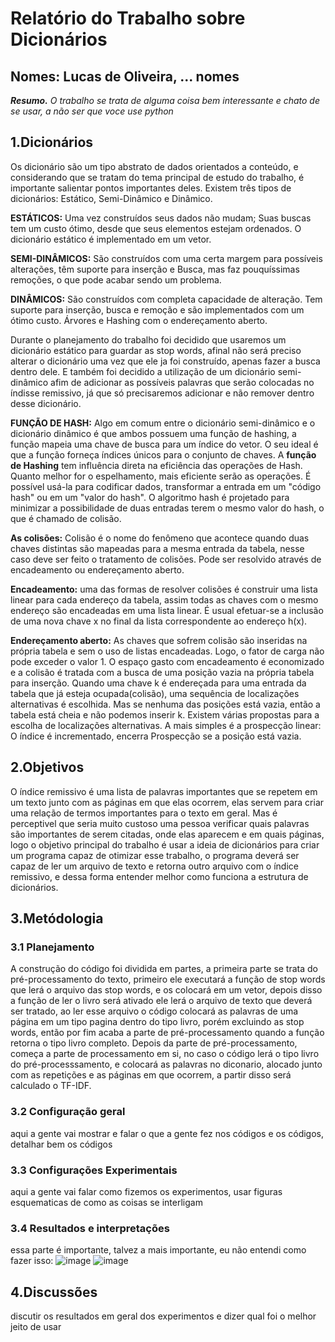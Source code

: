 # Relatório do Trabalho sobre Dicionários
## Nomes: Lucas de Oliveira, ... nomes

***Resumo.*** *O trabalho se trata de alguma coisa bem interessante e chato de se usar, a não ser que voce use python*

## **1.Dicionários**
Os dicionário são um tipo abstrato de dados orientados a conteúdo, e considerando que se tratam do tema principal de estudo do trabalho, é importante salientar pontos importantes deles.
Existem três tipos de dicionários: Estático, Semi-Dinâmico e Dinâmico.

**ESTÁTICOS:**  Uma vez construídos seus dados não mudam;  Suas buscas tem um custo ótimo, desde que seus elementos estejam ordenados. 
O dicionário estático é implementado em um vetor.

**SEMI-DINÂMICOS:** São construídos com uma certa margem para possíveis alterações, têm suporte para inserção e Busca, mas faz pouquíssimas  remoções, o que pode acabar sendo um problema.

**DINÂMICOS:** São construídos com completa capacidade de alteração. Tem suporte para inserção, busca e remoção e são implementados com um ótimo custo. Árvores e Hashing com o endereçamento aberto.

Durante o planejamento do trabalho foi decidido que usaremos um dicionário estático para guardar as stop words, afinal não será preciso alterar o dicionário uma vez que ele ja foi construído, apenas fazer a busca dentro dele. E também foi decidido a utilização de um dicionário semi-dinâmico afim de adicionar as possíveis palavras que serão colocadas no índisse remissivo, já que só precisaremos adicionar e não remover dentro desse dicionário.

**FUNÇÃO DE HASH:** Algo em comum entre o dicionário semi-dinâmico e o dicionário dinâmico é que ambos possuem uma função de hashing, a função mapeia uma chave de busca para um índice do vetor. O seu ideal é que a função forneça índices únicos para o conjunto de chaves.
A **função de Hashing** tem influência direta na eficiência das operações de Hash. Quanto melhor for o espelhamento, mais eficiente serão as operações.
É possível usá-la para codificar dados, transformar a entrada em um "código hash" ou em um "valor do hash". O algoritmo hash é projetado para minimizar a possibilidade de duas entradas terem o mesmo valor do hash, o que é chamado de colisão. 

**As colisões:** Colisão é o nome do fenômeno que acontece quando duas chaves distintas são mapeadas para a mesma entrada da tabela, nesse caso deve  ser feito o tratamento de colisões. Pode ser resolvido através de encadeamento ou endereçamento aberto.

**Encadeamento:** uma das formas de resolver colisões é construir uma lista linear para cada endereço da tabela, assim todas as chaves com o mesmo endereço são encadeadas em uma lista linear. É usual efetuar-se a inclusão de uma nova chave x no final da lista correspondente ao endereço h(x).

**Endereçamento aberto:** As chaves que sofrem colisão são inseridas na própria tabela e sem o uso de listas encadeadas. Logo, o fator de carga não pode exceder o valor 1. O espaço gasto com encadeamento é economizado e a colisão é tratada com a busca de uma posição vazia na própria tabela para inserção. Quando uma chave k é endereçada para uma entrada da tabela que já esteja ocupada(colisão), uma sequência de localizações alternativas é escolhida. Mas se nenhuma das posições está vazia, então a tabela está cheia e não podemos inserir k. Existem várias propostas para a escolha de localizações alternativas. A mais simples é a prospecção linear: O índice é incrementado, encerra Prospecção se a posição está vazia.



## **2.Objetivos**
O índice remissivo é uma lista de palavras importantes que se repetem em um texto junto com as páginas em que elas ocorrem, elas servem para criar uma relação de termos importantes para o texto em geral. Mas é perceptivel que seria muito custoso uma pessoa verificar quais palavras são importantes de serem citadas, onde elas aparecem e em quais páginas, logo o objetivo principal do trabalho é usar a ideia de dicionários para criar um programa capaz de otimizar esse trabalho, o programa deverá ser capaz de ler um arquivo de texto e retorna outro arquivo com o índice remissivo, e dessa forma entender melhor como funciona a estrutura de dicionários.



## **3.Metódologia**
### **3.1 Planejamento**
A construção do código foi dividida em partes, a primeira parte se trata do pré-processamento do texto, primeiro ele executará a função de stop words que lerá o arquivo das stop words, e os colocará em um vetor, depois disso a função de ler o livro será ativado ele lerá o arquivo de texto que deverá ser tratado, ao ler esse arquivo o código colocará as palavras de uma página em um tipo pagina dentro do tipo livro, porém excluindo as stop words, então por fim acaba a parte de pré-processamento quando a função retorna o tipo livro completo.
Depois da parte de pré-processamento, começa a parte de processamento em si, no caso o código lerá o tipo livro do pré-processsamento, e colocará as palavras no diconario, alocado junto com as repetições e as páginas em que ocorrem, a partir disso será calculado o TF-IDF.

### **3.2 Configuração geral**
aqui a gente vai mostrar e falar o que a gente fez nos códigos e os códigos, detalhar bem os códigos

### **3.3 Configurações Experimentais**
aqui a gente vai falar como fizemos os experimentos, usar figuras esquematicas de como as coisas se interligam

### **3.4 Resultados e interpretações**
essa parte  é importante, talvez a mais importante, eu não entendi como fazer isso:
![image](https://user-images.githubusercontent.com/107904641/216778332-55d1cc53-6011-4b32-8b16-26b95eaa2dbe.png)
![image](https://user-images.githubusercontent.com/107904641/216778654-00af5076-81c4-4d3d-9274-39894d759100.png)

## **4.Discussões**
discutir os resultados em geral dos experimentos e dizer qual foi o melhor jeito de usar
